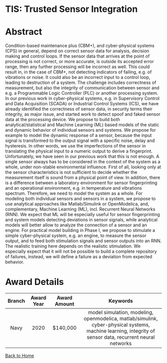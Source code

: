 
TIS: Trusted Sensor Integration
===============================

# Abstract


Condition-based maintenance plus (CBM+), and cyber-physical systems (CPS) in general, depend on correct sensor data for analysis, decision making and control loops. If the sensor data that arrives at the point of processing is not correct, or more accurate, is outside its accepted error range, then any further processing will be incorrect as well. This could result in, in the case of CBM+, not detecting indicators of failing, e.g. of vibrations or noise. It could also be an incorrect input to a control loop, leading to destruction of a system. The challenge includes correctness of measurement, but also the integrity of communication between sensor and e.g. a Programmable Logic Controller (PLC) or another processing system. In our previous work in cyber-physical systems, e.g. in Supervisory Control and Data Acquisition (SCADA) or Industrial Control Systems (ICS), we have already identified the correctness of sensor data, in security terms their integrity, as major issue, and started work to detect spoof and faked sensor data at the processing device. We propose to build both analytical/statistical and Machine Learning (ML) based models of the static and dynamic behavior of individual sensors and systems. We propose for example to model the dynamic response of a sensor, because the input signal is transformed to the output signal with a specific noise, delay and hysteresis. In other words, we use the imperfections of the sensor in translating the physical input to a numeric output to derive a fingerprint. Unfortunately, we have seen in our previous work that this is not enough. A single sensor always has to be considered in the context of the system as a whole, under non-stable environmental influence. First of all, looking only at the sensor characteristics is not sufficient to decide whether the measurement itself is sound from a physical point of view. In addition, there is a difference between a laboratory environment for sensor fingerprinting and an operational environment, e.g. in temperature and vibrations spectrum. Therefore, we need to model the system as a whole. For modeling both individual sensors and sensors in a system, we propose to use analytical approaches like Matlab/Simulink or OpenModelica, and, complementary, Machine Learning (ML), incl. Recurrent Neural Networks (RNN). We expect that ML will be especially useful for sensor fingerprinting and system models detecting deviations in sensor signals, while analytical models will better allow to analyze the connection of a sensor and an engine. For practical model building in Phase I, we propose to stimulate a simple cyber-physical system, e.g. an engine, to measure the sensor output, and to feed both stimulation signals and sensor outputs into an RNN. The realistic training here depends on the realistic stimulation. We especially expect that it will not be possible to build a complete repository of failures, instead, we will define a failure as a deviation from expected behavior.  

# Award Details

|Branch|Award Year|Award Amount|Keywords|
| :---: | :---: | :---: | :---: |
|Navy|2020|$140,000|model simulation, modeling, openmodelica, matlab/simulink, cyber-physical systems, machine learning, integrity of sensor data, recurrent neural networks|
  
  


[Back to Home](https://github.com/chrischow/dod_sbir_awards/JH/#2221)